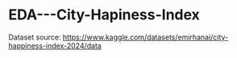 # EDA---City-Hapiness-Index

Dataset source: https://www.kaggle.com/datasets/emirhanai/city-happiness-index-2024/data
